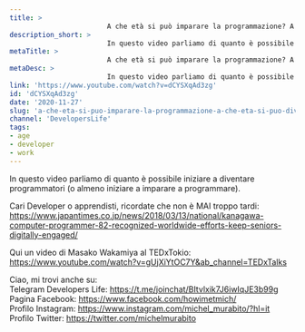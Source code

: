 ```yaml
---
title: > 
                        A che età si può imparare la programmazione? A che età si può diventare Developer?
description_short: > 
                        In questo video parliamo di quanto è possibile iniziare a diventare programmatori (o almeno iniziare a imparare a programmare).
metaTitle: > 
                        A che età si può imparare la programmazione? A che età si può diventare Developer?
metaDesc: > 
                        In questo video parliamo di quanto è possibile iniziare a diventare programmatori (o almeno iniziare a imparare a programmare).
link: 'https://www.youtube.com/watch?v=dCYSXqAd3zg'
id: 'dCYSXqAd3zg'
date: '2020-11-27'
slug: 'a-che-eta-si-puo-imparare-la-programmazione-a-che-eta-si-puo-diventare-developer'
channel: 'DevelopersLife'
tags: 
- age
- developer
- work
---
```

In questo video parliamo di quanto è possibile iniziare a diventare programmatori (o almeno iniziare a imparare a programmare).  
  
Cari Developer o apprendisti, ricordate che non è MAI troppo tardi: https://www.japantimes.co.jp/news/2018/03/13/national/kanagawa-computer-programmer-82-recognized-worldwide-efforts-keep-seniors-digitally-engaged/  
  
Qui un video di Masako Wakamiya al TEDxTokio: https://www.youtube.com/watch?v=gUjXiYtOC7Y&ab_channel=TEDxTalks  
  
Ciao, mi trovi anche su:  
Telegram Developers Life: https://t.me/joinchat/BItvlxik7J6iwIqJE3b99g  
Pagina Facebook: https://www.facebook.com/howimetmich/  
Profilo Instagram: https://www.instagram.com/michel_murabito/?hl=it  
Profilo Twitter: https://twitter.com/michelmurabito